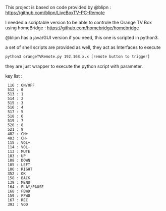 This project is based on code provided by @blipn : https://github.com/blipn/LiveBoxTV-PC-Remote


I needed a scriptable version to be able to controle the Orange TV Box using homeBridge : https://github.com/homebridge/homebridge


@blipn has a java/GUI version if you need, this one is scripted in python3.


a set of shell scripts are provided as well, they act as Interfaces to execute 

```bash
python3 orangeTVRemote.py 192.168.x.x [remote button to trigger]
```
they are just wrapper to execute the python script with parameter.

key list :

     116 : ON/OFF
     512 : 0
     513 : 1
     514 : 2
     515 : 3
     516 : 4
     517 : 5
     518 : 6
     519 : 7
     520 : 8
     521 : 9
     402 : CH+
     403 : CH-
     115 : VOL+
     114 : VOL-
     113 : MUTE
     103 : UP
     108 : DOWN
     105 : LEFT
     106 : RIGHT
     352 : OK
     158 : BACK
     139 : MENU
     164 : PLAY/PAUSE
     168 : FBWD
     159 : FFWD
     167 : REC
     393 : VOD
